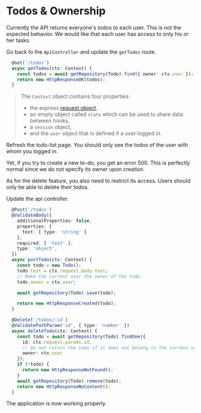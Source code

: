 # Todos & Ownership

Currently the API returns everyone's todos to each user. This is not the expected behavior. We would like that each user has access to only his or her tasks.

Go back to the `ApiController` and update the `getTodos` route.

```typescript
  @Get('/todos')
  async getTodos(ctx: Context) {
    const todos = await getRepository(Todo).find({ owner: ctx.user });
    return new HttpResponseOK(todos);
  }
```

> The `Context` object contains four properties:
> - the express [request object](https://expressjs.com/en/4x/api.html#req),
> - an empty object called `state` which can be used to share data between hooks, 
> - a `session` object,
> - and the `user` object that is defined if a user logged in.

Refresh the todo-list page. You should only see the todos of the user with whom you logged in.

Yet, if you try to create a new to-do, you get an error 500. This is perfectly normal since we do not specify its owner upon creation.

As for the delete feature, you also need to restrict its access. Users should only be able to delete their todos.

Update the api controller.

```typescript
  @Post('/todos')
  @ValidateBody({
    additionalProperties: false,
    properties: {
      text: { type: 'string' }
    },
    required: [ 'text' ],
    type: 'object',
  })
  async postTodo(ctx: Context) {
    const todo = new Todo();
    todo.text = ctx.request.body.text;
    // Make the current user the owner of the todo.
    todo.owner = ctx.user;

    await getRepository(Todo).save(todo);

    return new HttpResponseCreated(todo);
  }

  @Delete('/todos/:id')
  @ValidatePathParam('id', { type: 'number' })
  async deleteTodo(ctx: Context) {
    const todo = await getRepository(Todo).findOne({
      id: ctx.request.params.id,
      // Do not return the todo if it does not belong to the current user.
      owner: ctx.user
    });
    if (!todo) {
      return new HttpResponseNotFound();
    }
    await getRepository(Todo).remove(todo);
    return new HttpResponseNoContent();
  }
```

The application is now working properly.
